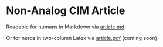 
# Non-Analog CIM Article 

Readable for humans in Markdown via [article.md](./article.md)  

Or for nerds in two-column Latex via [article.pdf](./gen/article.pdf) (coming soon)  

